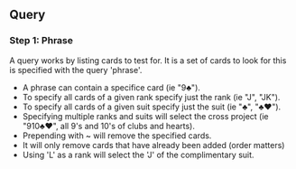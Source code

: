 

## Query
### Step 1: Phrase
A query works by listing cards to test for.
It is a set of cards to look for this is specified with the query 'phrase'.
* A phrase can contain a specifice card (ie "9♣").
* To specify all cards of a given rank specify just the rank (ie "J", "JK").
* To specify all cards of a given suit specify just the suit (ie "♣", "♣♥").
* Specifying multiple ranks and suits will select the cross project (ie "910♣♥", all 9's and 10's of clubs and hearts).
* Prepending with ~ will remove the specified cards.
* It will only remove cards that have already been added (order matters)
* Using 'L' as a rank will select the 'J' of the complimentary suit.

